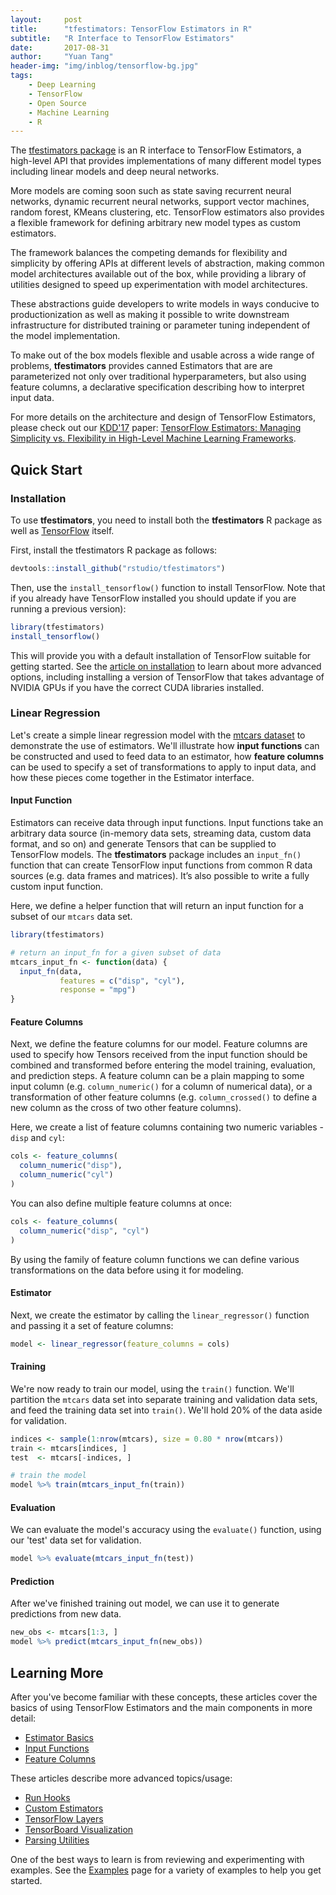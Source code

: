 ```yaml
---
layout:     post
title:      "tfestimators: TensorFlow Estimators in R"
subtitle:   "R Interface to TensorFlow Estimators"
date:       2017-08-31
author:     "Yuan Tang"
header-img: "img/inblog/tensorflow-bg.jpg"
tags:
    - Deep Learning
    - TensorFlow
    - Open Source
    - Machine Learning
    - R
--- 
```



The [tfestimators package](https://tensorflow.rstudio.com/tfestimators) is an R interface to TensorFlow Estimators, a high-level API that provides implementations of many different model types including linear models and deep neural networks. 

More models are coming soon such as state saving recurrent neural networks, dynamic recurrent neural networks, support vector machines, random forest, KMeans clustering, etc. TensorFlow estimators also provides a flexible framework for defining arbitrary new model types as custom estimators.

The framework balances the competing demands for flexibility and simplicity by offering APIs at different levels of abstraction, making common model architectures available out of the box, while providing a library of utilities designed to speed up experimentation with model architectures. 

These abstractions guide developers to write models in ways conducive to productionization as well as making it possible to write downstream infrastructure for distributed training or parameter tuning independent of the model implementation. 

To make out of the box models flexible and usable across a wide range of problems, **tfestimators** provides canned Estimators that are are parameterized not only over traditional hyperparameters, but also using feature columns, a declarative specification describing how to interpret input data.

For more details on the architecture and design of TensorFlow Estimators, please check out our [KDD'17](http://www.kdd.org/kdd2017/) paper: [TensorFlow Estimators: Managing Simplicity vs. Flexibility in High-Level Machine Learning Frameworks](http://terrytangyuan.github.io/data/papers/tf-estimators-kdd-paper.pdf).

## Quick Start

### Installation

To use **tfestimators**, you need to install both the **tfestimators** R package as well as [TensorFlow](https://rstudio.github.io/tensorflow/) itself.

First, install the tfestimators R package as follows:

```r
devtools::install_github("rstudio/tfestimators")
```

Then, use the `install_tensorflow()` function to install TensorFlow. Note that if you already have TensorFlow installed you should update if you are running a previous version):
 
```r
library(tfestimators)
install_tensorflow()
```

This will provide you with a default installation of TensorFlow suitable for getting started. See the [article on installation](https://tensorflow.rstudio.com/installation.html) to learn about more advanced options, including installing a version of TensorFlow that takes advantage of NVIDIA GPUs if you have the correct CUDA libraries installed.

### Linear Regression

Let's create a simple linear regression model with the [mtcars dataset](https://stat.ethz.ch/R-manual/R-devel/library/datasets/html/mtcars.html) to demonstrate the use of estimators. We'll illustrate how **input functions** can be constructed and used to feed data to an estimator, how **feature columns** can be used to specify a set of transformations to apply to input data, and how these pieces come together in the Estimator interface.

#### Input Function

Estimators can receive data through input functions. Input functions take an arbitrary data source (in-memory data sets, streaming data, custom data format, and so on) and generate Tensors that can be supplied to TensorFlow models. The **tfestimators** package includes an `input_fn()` function that can create TensorFlow input functions from common R data sources (e.g. data frames and matrices). It’s also possible to write a fully custom input function. 

Here, we define a helper function that will return an input function for a subset of our `mtcars` data set.

```r
library(tfestimators)

# return an input_fn for a given subset of data
mtcars_input_fn <- function(data) {
  input_fn(data, 
           features = c("disp", "cyl"), 
           response = "mpg")
}
```

#### Feature Columns

Next, we define the feature columns for our model. Feature columns are used to specify how Tensors received from the input function should be combined and transformed before entering the model training, evaluation, and prediction steps. A feature column can be a plain mapping to some input column (e.g. `column_numeric()` for a column of numerical data), or a transformation of other feature columns (e.g. `column_crossed()` to define a new column as the cross of two other feature columns).

Here, we create a list of feature columns containing two numeric variables - `disp` and `cyl`:

```r
cols <- feature_columns(
  column_numeric("disp"),
  column_numeric("cyl")
)
```

You can also define multiple feature columns at once:

```r
cols <- feature_columns( 
  column_numeric("disp", "cyl")
)
```

By using the family of feature column functions we can define various transformations on the data before using it for modeling.

#### Estimator

Next, we create the estimator by calling the `linear_regressor()` function and passing it a set of feature columns:

```r
model <- linear_regressor(feature_columns = cols)
```


#### Training

We're now ready to train our model, using the `train()` function. We'll partition the `mtcars` data set into separate training and validation data sets, and feed the training data set into `train()`. We'll hold 20% of the data aside for validation.

```r
indices <- sample(1:nrow(mtcars), size = 0.80 * nrow(mtcars))
train <- mtcars[indices, ]
test  <- mtcars[-indices, ]

# train the model
model %>% train(mtcars_input_fn(train))
```

#### Evaluation

We can evaluate the model's accuracy using the `evaluate()` function, using our 'test' data set for validation.

```r
model %>% evaluate(mtcars_input_fn(test))
```

#### Prediction

After we've finished training out model, we can use it to generate predictions from new data.

```r
new_obs <- mtcars[1:3, ]
model %>% predict(mtcars_input_fn(new_obs))
```


## Learning More

After you've become familiar with these concepts, these articles cover the basics of using TensorFlow Estimators and the main components in more detail:

- [Estimator Basics](https://tensorflow.rstudio.com/tfestimators/articles/estimator_basics.html)
- [Input Functions](https://tensorflow.rstudio.com/tfestimators/articles/input_functions.html)
- [Feature Columns](https://tensorflow.rstudio.com/tfestimators/articles/feature_columns.html)

These articles describe more advanced topics/usage:

- [Run Hooks](https://tensorflow.rstudio.com/tfestimators/articles/run_hooks.html)
- [Custom Estimators](https://tensorflow.rstudio.com/tfestimators/articles/creating_estimators.html)
- [TensorFlow Layers](https://tensorflow.rstudio.com/tfestimators/articles/layers.html)
- [TensorBoard Visualization](https://tensorflow.rstudio.com/tfestimators/articles/tensorboard.html)
- [Parsing Utilities](https://tensorflow.rstudio.com/tfestimators/articles/parsing_spec.html)

One of the best ways to learn is from reviewing and experimenting with examples. See the [Examples](https://tensorflow.rstudio.com/tfestimators/articles/examples/index.html) page for a variety of examples to help you get started.

<style type="text/css">
main {
  hyphens: inherit;
}
</style>


